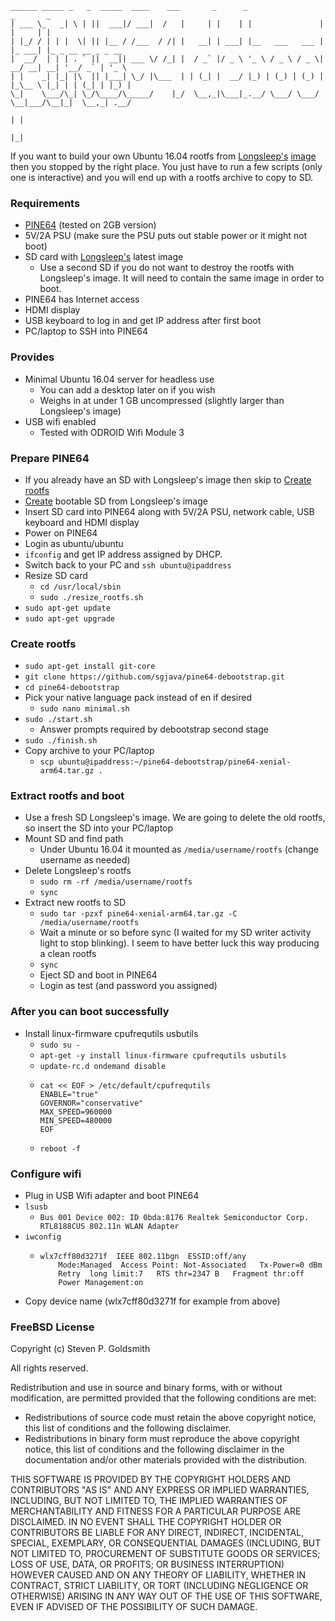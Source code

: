 ```
______ _____ _   _  _____  ____    ___       _      _                 _       _                   
| ___ \_   _| \ | ||  ___|/ ___|  /   |     | |    | |               | |     | |                  
| |_/ / | | |  \| || |__ / /___  / /| |   __| | ___| |__   ___   ___ | |_ ___| |_ _ __ __ _ _ __  
|  __/  | | | . ` ||  __|| ___ \/ /_| |  / _` |/ _ \ '_ \ / _ \ / _ \| __/ __| __| '__/ _` | '_ \ 
| |    _| |_| |\  || |___| \_/ |\___  | | (_| |  __/ |_) | (_) | (_) | |_\__ \ |_| | | (_| | |_) |
\_|    \___/\_| \_/\____/\_____/    |_/  \__,_|\___|_.__/ \___/ \___/ \__|___/\__|_|  \__,_| .__/ 
                                                                                           | |    
                                                                                           |_|
```
If you want to build your own Ubuntu 16.04 rootfs from [Longsleep's](http://forum.pine64.org/showthread.php?tid=376) [image](https://www.stdin.xyz/downloads/people/longsleep/pine64-images/ubuntu) then you stopped by the right place. You just have to run a few scripts (only one is interactive)
and you will end up with a rootfs archive to copy to SD.

### Requirements
* [PINE64](https://www.pine64.com) (tested on 2GB version)
* 5V/2A PSU (make sure the PSU puts out stable power or it might not boot)
* SD card with [Longsleep's](https://www.stdin.xyz/downloads/people/longsleep/pine64-images/ubuntu) latest image
    * Use a second SD if you do not want to destroy the rootfs with Longsleep's image. It will need to contain the same image in order to boot.
* PINE64 has Internet access
* HDMI display
* USB keyboard to log in and get IP address after first boot
* PC/laptop to SSH into PINE64

### Provides
* Minimal Ubuntu 16.04 server for headless use
    * You can add a desktop later on if you wish
    * Weighs in at under 1 GB uncompressed (slightly larger than Longsleep's image)
* USB wifi enabled
    * Tested with ODROID Wifi Module 3
    
### Prepare PINE64
* If you already have an SD with Longsleep's image then skip to [Create rootfs](#create-rootfs)
* [Create](https://www.stdin.xyz/downloads/people/longsleep/pine64-images/ubuntu/README.txt) bootable SD from Longsleep's image
* Insert SD card into PINE64 along with 5V/2A PSU, network cable, USB keyboard and HDMI display
* Power on PINE64
* Login as ubuntu/ubuntu
* `ifconfig` and get IP address assigned by DHCP.
* Switch back to your PC and `ssh ubuntu@ipaddress`
* Resize SD card
    * `cd /usr/local/sbin`
    * `sudo ./resize_rootfs.sh`
* `sudo apt-get update`
* `sudo apt-get upgrade`

### Create rootfs
* `sudo apt-get install git-core`
* `git clone https://github.com/sgjava/pine64-debootstrap.git`
* `cd pine64-debootstrap`
* Pick your native language pack instead of en if desired
    * `sudo nano minimal.sh`
* `sudo ./start.sh`
    * Answer prompts required by debootstrap second stage
* `sudo ./finish.sh`
* Copy archive to your PC/laptop
    * `scp ubuntu@ipaddress:~/pine64-debootstrap/pine64-xenial-arm64.tar.gz .`

### Extract rootfs and boot
* Use a fresh SD Longsleep's image. We are going to delete the old rootfs, so insert the SD into your PC/laptop
* Mount SD and find path
    * Under Ubuntu 16.04 it mounted as `/media/username/rootfs` (change username as needed)
* Delete Longsleep's rootfs
    * `sudo rm -rf /media/username/rootfs`
    * `sync`
* Extract new rootfs to SD
    * `sudo tar -pzxf pine64-xenial-arm64.tar.gz -C /media/username/rootfs`
    * Wait a minute or so before sync (I waited for my SD writer activity light to stop blinking). I seem to have better luck this way producing a clean rootfs  
    * `sync`
    * Eject SD and boot in PINE64
    * Login as test (and password you assigned)
    
### After you can boot successfully
* Install linux-firmware cpufrequtils usbutils
    * `sudo su -`
    * `apt-get -y install linux-firmware cpufrequtils usbutils`
    * `update-rc.d ondemand disable`
    * <pre><code>cat << EOF > /etc/default/cpufrequtils
      ENABLE="true"
      GOVERNOR="conservative"
      MAX_SPEED=960000
      MIN_SPEED=480000
      EOF</code></pre>
    * `reboot -f`

### Configure wifi
* Plug in USB Wifi adapter and boot PINE64
* `lsusb`
    * `Bus 001 Device 002: ID 0bda:8176 Realtek Semiconductor Corp. RTL8188CUS 802.11n WLAN Adapter`
* `iwconfig`
    * <pre><code>wlx7cff80d3271f  IEEE 802.11bgn  ESSID:off/any  
          Mode:Managed  Access Point: Not-Associated   Tx-Power=0 dBm   
          Retry  long limit:7   RTS thr=2347 B   Fragment thr:off
          Power Management:on</code></pre>
* Copy device name (wlx7cff80d3271f for example from above)

### FreeBSD License
Copyright (c) Steven P. Goldsmith

All rights reserved.

Redistribution and use in source and binary forms, with or without modification, are permitted provided that the following conditions are met:
* Redistributions of source code must retain the above copyright notice, this list of conditions and the following disclaimer.
* Redistributions in binary form must reproduce the above copyright notice, this list of conditions and the following disclaimer in the documentation and/or other materials provided with the distribution.

THIS SOFTWARE IS PROVIDED BY THE COPYRIGHT HOLDERS AND CONTRIBUTORS "AS IS" AND ANY EXPRESS OR IMPLIED WARRANTIES, INCLUDING, BUT NOT LIMITED TO, THE IMPLIED WARRANTIES OF MERCHANTABILITY AND FITNESS FOR A PARTICULAR PURPOSE ARE DISCLAIMED. IN NO EVENT SHALL THE COPYRIGHT HOLDER OR CONTRIBUTORS BE LIABLE FOR ANY DIRECT, INDIRECT, INCIDENTAL, SPECIAL, EXEMPLARY, OR CONSEQUENTIAL DAMAGES (INCLUDING, BUT NOT LIMITED TO, PROCUREMENT OF SUBSTITUTE GOODS OR SERVICES; LOSS OF USE, DATA, OR PROFITS; OR BUSINESS INTERRUPTION) HOWEVER CAUSED AND ON ANY THEORY OF LIABILITY, WHETHER IN CONTRACT, STRICT LIABILITY, OR TORT (INCLUDING NEGLIGENCE OR OTHERWISE) ARISING IN ANY WAY OUT OF THE USE OF THIS SOFTWARE, EVEN IF ADVISED OF THE POSSIBILITY OF SUCH DAMAGE.
